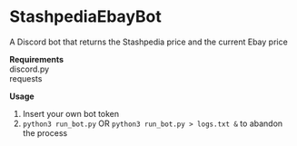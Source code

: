 # StashpediaEbayBot
A Discord bot that returns the Stashpedia price and the current Ebay price<br>

**Requirements**<br>
discord.py<br>
requests<br>

**Usage**
1) Insert your own bot token
2) `python3 run_bot.py` OR `python3 run_bot.py > logs.txt &` to abandon the process